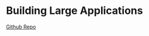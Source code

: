 # Building Large Applications

[Github Repo](https://github.com/jarrod-kallis/angular-building-large-applications)
